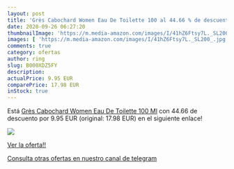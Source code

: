 ```yaml
---
layout: post
title: 'Grès Cabochard Women Eau De Toilette 100 al 44.66 % de descuento'
date: 2020-09-26 06:27:20
thumbnailImage: 'https://m.media-amazon.com/images/I/41hZ6Ftsy7L._SL200_.jpg'
images: [ 'https://m.media-amazon.com/images/I/41hZ6Ftsy7L._SL200_.jpg' ]
comments: true
category: ofertas
author: ring
slug: B000XDZ5FY
description:
actualPrice: 9.95 EUR
comparePrice: 17.98 EUR
inStock: true
---
```


Está [Grès Cabochard Women Eau De Toilette 100 Ml](https://www.amazon.com/dp/B000XDZ5FY/?tag=redken08-20) con 44.66 de descuento por 9.95 EUR (original: 17.98 EUR) en el siguiente enlace!

[![](https://m.media-amazon.com/images/I/41hZ6Ftsy7L._SL200_.jpg)](https://www.amazon.com/dp/B000XDZ5FY/?tag=redken08-20)

[Ver la oferta!!](https://www.amazon.com/dp/B000XDZ5FY/?tag=redken08-20)

[Consulta otras ofertas en nuestro canal de telegram](https://t.me/s/ofertas25)
